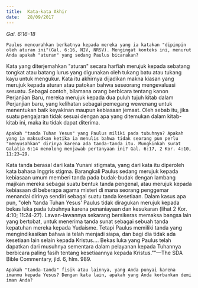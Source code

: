 ```yaml
---
title:  Kata-kata Akhir
date:   28/09/2017
---
```


_Gal. 6:16–18_

`Paulus mencurahkan berkatnya kepada mereka yang ia katakan "dipimpin oleh aturan ini"(Gal. 6:16, NIV, NRSV). Mengingat konteks ini, menurut Anda apakah "aturan" yang sedang Paulus bicarakan?`

Kata yang diterjemahkan "aturan" secara harfiah merujuk kepada sebatang tongkat atau batang lurus yang digunakan oleh tukang batu atau tukang kayu untuk mengukur. Kata itu akhirnya dijadikan makna kiasan yang merujuk kepada aturan atau patokan bahwa seseorang mengevaluasi sesuatu. Sebagai contoh, bilamana orang berbicara tentang kanon Perjanjian Baru, mereka merujuk kepada dua puluh tujuh kitab dalam Perjanjian baru, yang kelihatan sebagai pemegang wewenang untuk menentukan baik keyakinan maupun kebiasaan jemaat. Oleh sebab itu, jika suatu pengajaran tidak sesuai dengan apa yang ditemukan dalam kitab-kitab ini, maka itu tidak dapat diterima.

`Apakah "tanda Tuhan Yesus" yang Paulus miliki pada tubuhnya? Apakah yang ia maksudkan ketika ia menulis bahwa tidak seorang pun perlu "menyusahkan" dirinya karena ada tanda-tanda itu. Mungkinkah surat Galatia 6:14 menolong menjawab pertanyaan ini? Gal. 6:17, 2 Kor. 4:10, 11:23–29.`

Kata tanda berasal dari kata Yunani stigmata, yang dari kata itu diperoleh kata bahasa Inggris stigma. Barangkali Paulus sedang merujuk kepada kebiasaan umum memberi tanda pada budak-budak dengan lambang majikan mereka sebagai suatu bentuk tanda pengenal, atau merujuk kepada kebiasaan di beberapa agama misteri di mana seorang penggemar menandai dirinya sendiri sebagai suatu tanda kesetiaan. Dalam kasus apa pun, "oleh 'tanda Tuhan Yesus' Paulus tidak diragukan merujuk kepada bekas luka pada tubuhnya karena penaniayaan dan kesukaran (lihat 2 Kor. 4:10; 11:24-27). Lawan-lawannya sekarang bersikeras memaksa bangsa lain yang bertobat, untuk menerima tanda sunat sebagai sebuah tanda kepatuhan mereka kepada Yudaisme. Tetapi Paulus memiliki tanda yang mengindikasikan bahwa ia telah menjadi siapa, dan bagi dia tidak ada kesetiaan lain selain kepada Kristus.... Bekas luka yang Paulus telah dapatkan dari musuhnya sementara dalam pelayanan kepada Tuhannya berbicara paling fasih tentang kesetiaannya kepada Kristus."”—The SDA Bible Commentary, jld. 6, hlm. 989.

`Apakah "tanda-tanda" fisik atau lainnya, yang Anda punyai karena imanmu kepada Yesus? Dengan kata lain, apakah yang Anda korbankan demi iman Anda?`
